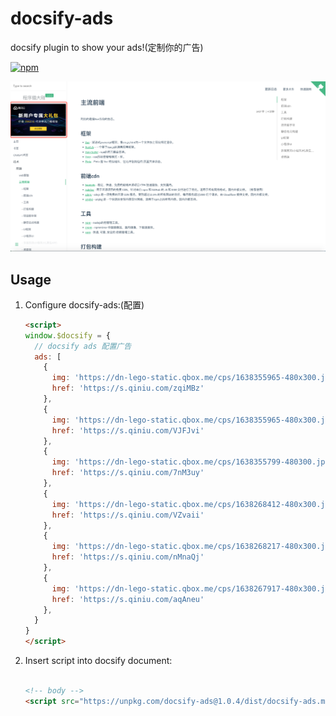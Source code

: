 # docsify-ads
docsify plugin to show your ads!(定制你的广告)

[![npm](https://img.shields.io/npm/v/docsify-plugin-toc.svg?style=flat-square)](https://www.npmjs.com/package/docsify-baidu-tj)

![](demo.png)

## Usage

1. Configure docsify-ads:(配置)

    ```html
    <script>
    window.$docsify = {
      // docsify ads 配置广告
      ads: [
        {
          img: 'https://dn-lego-static.qbox.me/cps/1638355965-480x300.jpg',
          href: 'https://s.qiniu.com/zqiMBz'
        },
        {
          img: 'https://dn-lego-static.qbox.me/cps/1638355965-480x300.jpg',
          href: 'https://s.qiniu.com/VJFJvi'
        },
        {
          img: 'https://dn-lego-static.qbox.me/cps/1638355799-480300.jpg',
          href: 'https://s.qiniu.com/7nM3uy'
        },
        {
          img: 'https://dn-lego-static.qbox.me/cps/1638268412-480x300.jpg',
          href: 'https://s.qiniu.com/VZvaii'
        },
        {
          img: 'https://dn-lego-static.qbox.me/cps/1638268217-480x300.jpg',
          href: 'https://s.qiniu.com/nMnaQj'
        },
        {
          img: 'https://dn-lego-static.qbox.me/cps/1638267917-480x300.jpg',
          href: 'https://s.qiniu.com/aqAneu'
        },
      }
    }
    </script>
    ```

2. Insert script into docsify document:

    ```html

    <!-- body -->
    <script src="https://unpkg.com/docsify-ads@1.0.4/dist/docsify-ads.min.js"></script>
    ```